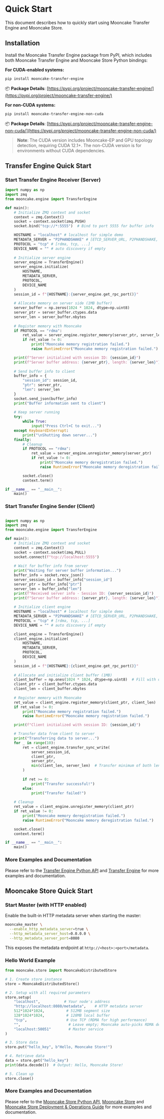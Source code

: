 # Quick Start

This document describes how to quickly start using Mooncake Transfer Engine and Mooncake Store.

## Installation

Install the Mooncake Transfer Engine package from PyPI, which includes both Mooncake Transfer Engine and Mooncake Store Python bindings:

**For CUDA-enabled systems:**
```bash
pip install mooncake-transfer-engine
```
📦 **Package Details**: [https://pypi.org/project/mooncake-transfer-engine/](https://pypi.org/project/mooncake-transfer-engine/)

**For non-CUDA systems:**
```bash
pip install mooncake-transfer-engine-non-cuda
```
📦 **Package Details**: [https://pypi.org/project/mooncake-transfer-engine-non-cuda/](https://pypi.org/project/mooncake-transfer-engine-non-cuda/)

> **Note**: The CUDA version includes Mooncake-EP and GPU topology detection, requiring CUDA 12.1+. The non-CUDA version is for environments without CUDA dependencies.

## Transfer Engine Quick Start

### Start Transfer Engine Receiver (Server)

```python
import numpy as np
import zmq
from mooncake.engine import TransferEngine

def main():
    # Initialize ZMQ context and socket
    context = zmq.Context()
    socket = context.socket(zmq.PUSH)
    socket.bind("tcp://*:5555")  # Bind to port 5555 for buffer info

    HOSTNAME = "localhost" # localhost for simple demo
    METADATA_SERVER = "P2PHANDSHAKE" # [ETCD_SERVER_URL, P2PHANDSHAKE, ...]
    PROTOCOL = "tcp" # [rdma, tcp, ...]
    DEVICE_NAME = "" # auto discovery if empty
    
    # Initialize server engine
    server_engine = TransferEngine()
    server_engine.initialize(
        HOSTNAME,
        METADATA_SERVER,
        PROTOCOL,
        DEVICE_NAME
    )
    session_id = f"{HOSTNAME}:{server_engine.get_rpc_port()}"
    
    # Allocate memory on server side (1MB buffer)
    server_buffer = np.zeros(1024 * 1024, dtype=np.uint8)
    server_ptr = server_buffer.ctypes.data
    server_len = server_buffer.nbytes
    
    # Register memory with Mooncake
    if PROTOCOL == "rdma":
        ret_value = server_engine.register_memory(server_ptr, server_len)
        if ret_value != 0:
            print("Mooncake memory registration failed.")
            raise RuntimeError("Mooncake memory registration failed.")

    print(f"Server initialized with session ID: {session_id}")
    print(f"Server buffer address: {server_ptr}, length: {server_len}")
    
    # Send buffer info to client
    buffer_info = {
        "session_id": session_id,
        "ptr": server_ptr,
        "len": server_len
    }
    socket.send_json(buffer_info)
    print("Buffer information sent to client")
    
    # Keep server running
    try:
        while True:
            input("Press Ctrl+C to exit...")
    except KeyboardInterrupt:
        print("\nShutting down server...")
    finally:
        # Cleanup
        if PROTOCOL == "rdma":
            ret_value = server_engine.unregister_memory(server_ptr)
            if ret_value != 0:
                print("Mooncake memory deregistration failed.")
                raise RuntimeError("Mooncake memory deregistration failed.")

        socket.close()
        context.term()

if __name__ == "__main__":
    main() 
```

### Start Transfer Engine Sender (Client)

```python

import numpy as np
import zmq
from mooncake.engine import TransferEngine

def main():
    # Initialize ZMQ context and socket
    context = zmq.Context()
    socket = context.socket(zmq.PULL)
    socket.connect(f"tcp://localhost:5555")
    
    # Wait for buffer info from server
    print("Waiting for server buffer information...")
    buffer_info = socket.recv_json()
    server_session_id = buffer_info["session_id"]
    server_ptr = buffer_info["ptr"]
    server_len = buffer_info["len"]
    print(f"Received server info - Session ID: {server_session_id}")
    print(f"Server buffer address: {server_ptr}, length: {server_len}")
    
    # Initialize client engine
    HOSTNAME = "localhost" # localhost for simple demo
    METADATA_SERVER = "P2PHANDSHAKE" # [ETCD_SERVER_URL, P2PHANDSHAKE, ...]
    PROTOCOL = "tcp" # [rdma, tcp, ...]
    DEVICE_NAME = "" # auto discovery if empty

    client_engine = TransferEngine()
    client_engine.initialize(
        HOSTNAME,
        METADATA_SERVER,
        PROTOCOL,
        DEVICE_NAME
    )
    session_id = f"{HOSTNAME}:{client_engine.get_rpc_port()}"
    
    # Allocate and initialize client buffer (1MB)
    client_buffer = np.ones(1024 * 1024, dtype=np.uint8)  # Fill with ones
    client_ptr = client_buffer.ctypes.data
    client_len = client_buffer.nbytes
    
    # Register memory with Mooncake
    ret_value = client_engine.register_memory(client_ptr, client_len)
    if ret_value != 0:
        print("Mooncake memory registration failed.")
        raise RuntimeError("Mooncake memory registration failed.")

    print(f"Client initialized with session ID: {session_id}")

    # Transfer data from client to server
    print("Transferring data to server...")
    for _ in range(10):
        ret = client_engine.transfer_sync_write(
            server_session_id,
            client_ptr,
            server_ptr,
            min(client_len, server_len)  # Transfer minimum of both lengths
        )
    
        if ret >= 0:
            print("Transfer successful!")
        else:
            print("Transfer failed!")
    
    # Cleanup
    ret_value = client_engine.unregister_memory(client_ptr)
    if ret_value != 0:
        print("Mooncake memory deregistration failed.")
        raise RuntimeError("Mooncake memory deregistration failed.")

    socket.close()
    context.term()

if __name__ == "__main__":
    main() 
```

### More Examples and Documentation

Please refer to the [Transfer Engine Python API](../python-api-reference/transfer-engine.md) and [Transfer Engine](../design/transfer-engine.md) for more examples and documentation.

## Mooncake Store Quick Start

### Start Master (with HTTP enabled)

Enable the built-in HTTP metadata server when starting the master:

```bash
mooncake_master \
  --enable_http_metadata_server=true \
  --http_metadata_server_host=0.0.0.0 \
  --http_metadata_server_port=8080
```
This exposes the metadata endpoint at `http://<host>:<port>/metadata`.

### Hello World Example

```python
from mooncake.store import MooncakeDistributedStore

# 1. Create store instance
store = MooncakeDistributedStore()

# 2. Setup with all required parameters
store.setup(
    "localhost",           # Your node's address
    "http://localhost:8080/metadata",    # HTTP metadata server
    512*1024*1024,          # 512MB segment size
    128*1024*1024,          # 128MB local buffer
    "tcp",                  # Use TCP (RDMA for high performance)
    "",                      # Leave empty; Mooncake auto-picks RDMA devices when needed
    "localhost:50051"        # Master service
)

# 3. Store data
store.put("hello_key", b"Hello, Mooncake Store!")

# 4. Retrieve data
data = store.get("hello_key")
print(data.decode())  # Output: Hello, Mooncake Store!

# 5. Clean up
store.close()
```

### More Examples and Documentation

Please refer to the [Mooncake Store Python API](../python-api-reference/mooncake-store.md), [Mooncake Store](../design/mooncake-store.md) and [Mooncake Store Deployment & Operations Guide](../deployment/mooncake-store-deployment-guide.md) for more examples and documentation.